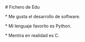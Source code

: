 \# Fichero de Edu



\* Me gusta el desarrollo de software.

\* Mi lenguaje favorito es Python.

\* Mentira en realidad es C.

